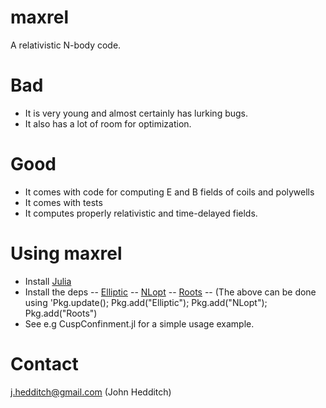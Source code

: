 maxrel
======

A relativistic N-body code.

# Bad
 - It is very young and almost certainly has lurking bugs.
 - It also has a lot of room for optimization.

# Good
 - It comes with code for computing E and B fields of coils and polywells
 - It comes with tests
 - It computes properly relativistic and time-delayed fields.

# Using maxrel
 - Install [Julia](https://julialang.org)
 - Install the deps
 -- [Elliptic](https://github.com/nolta/Elliptic.jl)
 -- [NLopt](https://github.com/JuliaOpt/NLopt.jl)
 -- [Roots](https://github.com/JuliaLang/Roots.jl)
 -- (The above can be done using 'Pkg.update(); Pkg.add("Elliptic"); Pkg.add("NLopt"); Pkg.add("Roots")
 - See e.g CuspConfinment.jl for a simple usage example.
# Contact
j.hedditch@gmail.com (John Hedditch)
